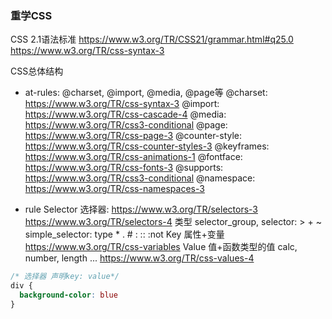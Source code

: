 ### 重学CSS
CSS 2.1语法标准
https://www.w3.org/TR/CSS21/grammar.html#q25.0
https://www.w3.org/TR/css-syntax-3


CSS总体结构
- at-rules: @charset, @import, @media, @page等
@charset: https://www.w3.org/TR/css-syntax-3
@import: https://www.w3.org/TR/css-cascade-4
@media: https://www.w3.org/TR/css3-conditional
@page: https://www.w3.org/TR/css-page-3
@counter-style: https://www.w3.org/TR/css-counter-styles-3
@keyframes: https://www.w3.org/TR/css-animations-1
@fontface: https://www.w3.org/TR/css-fonts-3
@supports: https://www.w3.org/TR/css3-conditional
@namespace: https://www.w3.org/TR/css-namespaces-3

- rule
Selector 选择器: 
  https://www.w3.org/TR/selectors-3
  https://www.w3.org/TR/selectors-4
  类型
    selector_group, 
    selector: > <sp> + ~
    simple_selector: type * . # : :: :not
Key 属性+变量
  https://www.w3.org/TR/css-variables
Value 值+函数类型的值 calc, number, length ...
  https://www.w3.org/TR/css-values-4

```css
/* 选择器 声明key: value*/
div {
  background-color: blue
}
```
